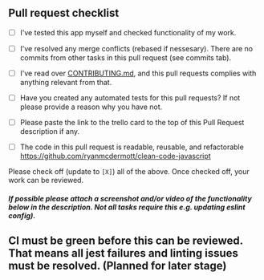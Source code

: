 ## Pull request checklist

- [ ] I've tested this app myself and checked functionality of my work.

- [ ] I've resolved any merge conflicts (rebased if nessesary). There are no commits from other tasks in this pull request (see commits tab).

- [ ] I've read over [CONTRIBUTING.md](CONTRIBUTING.md), and this pull requests complies with anything relevant from that.

- [ ] Have you created any automated tests for this pull requests? If not please provide a reason why you have not.

- [ ] Please paste the link to the trello card to the top of this Pull Request description if any.

- [ ] The code in this pull request is readable, reusable, and refactorable https://github.com/ryanmcdermott/clean-code-javascript

Please check off (update to `[X]`) all of the above. Once checked off, your work can be reviewed.

##### If possible please attach a screenshot and/or video of the functionality below in the description. Not all tasks require this e.g. updating eslint config).


## CI must be green before this can be reviewed. That means all jest failures and linting issues must be resolved. (Planned for later stage)
